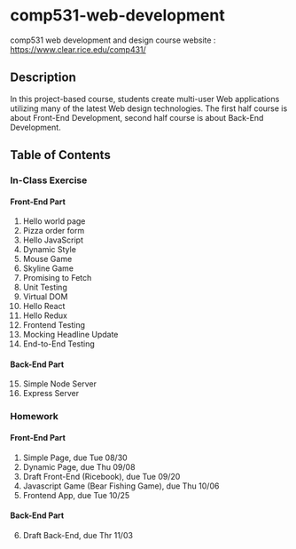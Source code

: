 # comp531-web-development
comp531 web development and design
course website : https://www.clear.rice.edu/comp431/

## Description
In this project-based course, students create multi-user Web applications utilizing many of the latest Web design technologies.
The first half course is about Front-End Development, second half course is about Back-End Development.


## Table of Contents
### In-Class Exercise
#### Front-End Part
1. Hello world page
2. Pizza order form
3. Hello JavaScript
4. Dynamic Style
5. Mouse Game
6. Skyline Game
7. Promising to Fetch
8. Unit Testing
9. Virtual DOM
10. Hello React
11. Hello Redux
12. Frontend Testing
13. Mocking Headline Update
14. End-to-End Testing

#### Back-End Part
15. Simple Node Server
16. Express Server

### Homework
#### Front-End Part
1. Simple Page, due Tue 08/30
2. Dynamic Page, due Thu 09/08
3. Draft Front-End (Ricebook), due Tue 09/20
4. Javascript Game (Bear Fishing Game), due Thu 10/06
5. Frontend App, due Tue 10/25

#### Back-End Part
6. Draft Back-End, due Thr 11/03